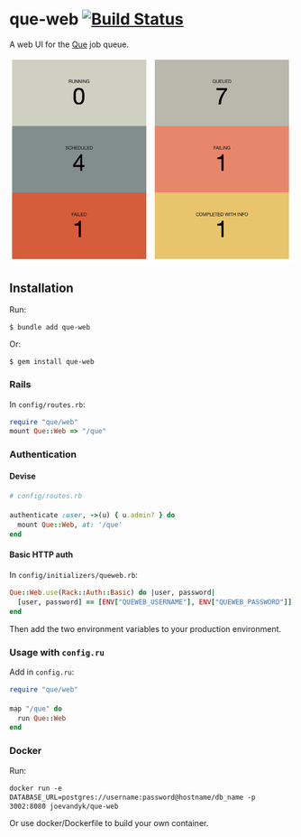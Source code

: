 # que-web [![Build Status](https://travis-ci.org/statianzo/que-web.svg?branch=master)](https://travis-ci.org/statianzo/que-web)

A web UI for the [Que](https://github.com/chanks/que) job queue.

![Que Web](https://raw.githubusercontent.com/statianzo/que-web/master/doc/queweb.png)

## Installation

Run:

    $ bundle add que-web

Or:

    $ gem install que-web

### Rails

In `config/routes.rb`:

```ruby
require "que/web"
mount Que::Web => "/que"
```

### Authentication

#### Devise

```ruby
# config/routes.rb

authenticate :user, ->(u) { u.admin? } do
  mount Que::Web, at: '/que'
end
```

#### Basic HTTP auth

In `config/initializers/queweb.rb`:
```ruby
Que::Web.use(Rack::Auth::Basic) do |user, password|
  [user, password] == [ENV["QUEWEB_USERNAME"], ENV["QUEWEB_PASSWORD"]]
end
```
Then add the two environment variables to your production environment.

### Usage with `config.ru`

Add in `config.ru`:

```ruby
require "que/web"

map "/que" do
  run Que::Web
end
```

### Docker

Run:
```
docker run -e DATABASE_URL=postgres://username:password@hostname/db_name -p 3002:8080 joevandyk/que-web
```
Or use docker/Dockerfile to build your own container.
